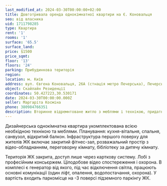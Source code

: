 ```yaml
---
last_modified_at: 2024-03-30T00:00:00+02:00
title: Довготривала оренда однокімнатної квартири на Є. Коновальця
seo: від власника
uid: 1711798285
type: Квартира
rent: '1'
rooms: '1'
surface: '65.5'
surface_land:
price: $1500
price_sqmt:
floor: '13'
floors: '24'
parking: Прибудинкова територія
region:
location: м. Київ
address: вул. Євгена Коновальця, 26А (стнація метро Печерська), Печерський район
object: Скайлайн Резиденції
coordinates: 50.427223,30.530171
date: 2024-03-30T00:00:00.000Z
seller: Маргаріта Косміна
phone: 380984766351
description: Вторинне відремнтоване житло з меблями і технікою, придатне і готове для проживання
---
```


Дизайнерська однокімнатна квартира укомплектована всією необхідною технікою та меблями. Планування: кухня-вітальня, спальня, санвузол, відкритий балкон. Інфраструктура першого поверху для жителів ЖК включає закритий фітнес-зал, розважальний простір з відео-обладнанням, переговорну кімнату, бібліотеку за дитячу кімнату.

Територія ЖК закрита, доступ лише через карткову систему. Лобі з професійним консьєржем. Цілодобове відео спостереження і охорона. В комплесі є генератор від якого, під час відключення світла, працюють основні комунікації (один ліфт, опалення, водопостачання, охорона). У вартість входить паркомісце на -3 поверсі підземного паркінгу ЖК.
